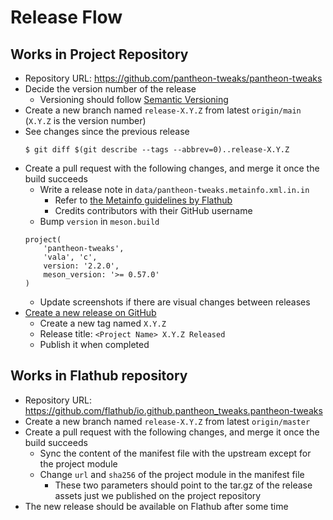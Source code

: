 # Release Flow
## Works in Project Repository
- Repository URL: https://github.com/pantheon-tweaks/pantheon-tweaks
- Decide the version number of the release
    - Versioning should follow [Semantic Versioning](https://semver.org/)
- Create a new branch named `release-X.Y.Z` from latest `origin/main` (`X.Y.Z` is the version number)
- See changes since the previous release  
    ```
    $ git diff $(git describe --tags --abbrev=0)..release-X.Y.Z
    ```
- Create a pull request with the following changes, and merge it once the build succeeds
    - Write a release note in `data/pantheon-tweaks.metainfo.xml.in.in`
        - Refer to [the Metainfo guidelines by Flathub](https://docs.flathub.org/docs/for-app-authors/metainfo-guidelines/#release)
        - Credits contributors with their GitHub username
    - Bump `version` in `meson.build`  
    ```meson
    project(
        'pantheon-tweaks',
        'vala', 'c',
        version: '2.2.0',
        meson_version: '>= 0.57.0'
    )
    ```
    - Update screenshots if there are visual changes between releases
- [Create a new release on GitHub](https://github.com/pantheon-tweaks/pantheon-tweaks/releases/new)
    - Create a new tag named `X.Y.Z`
    - Release title: `<Project Name> X.Y.Z Released`
    - Publish it when completed

## Works in Flathub repository
- Repository URL: https://github.com/flathub/io.github.pantheon_tweaks.pantheon-tweaks
- Create a new branch named `release-X.Y.Z` from latest `origin/master`
- Create a pull request with the following changes, and merge it once the build succeeds
    - Sync the content of the manifest file with the upstream except for the project module
    - Change `url` and `sha256` of the project module in the manifest file
        - These two parameters should point to the tar.gz of the release assets just we published on the project repository
- The new release should be available on Flathub after some time
